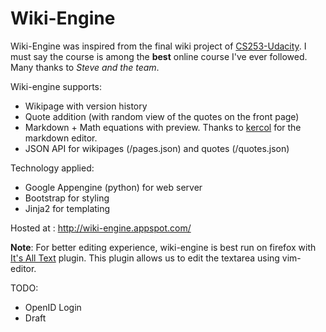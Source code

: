 # Wiki-Engine

Wiki-Engine was inspired from the final wiki project of [CS253-Udacity](https://www.udacity.com/course/cs253). I must say the course is among the **best** online course I've ever followed. Many thanks to *Steve and the team*.

Wiki-engine supports:
- Wikipage with version history
- Quote addition (with random view of the quotes on the front page)
- Markdown + Math equations with preview. Thanks to [kercol](https://github.com/kerzol/markdown-mathjax) for the markdown editor. 
- JSON API for wikipages (/pages.json) and quotes (/quotes.json)

Technology applied:
- Google Appengine (python) for web server
- Bootstrap for styling
- Jinja2 for templating

Hosted at : http://wiki-engine.appspot.com/

**Note**:
For better editing experience, wiki-engine is best run on firefox with [It's All Text](https://addons.mozilla.org/en-US/firefox/addon/its-all-text/) plugin. This plugin allows us to edit the textarea using vim-editor.

TODO:
- OpenID Login
- Draft
